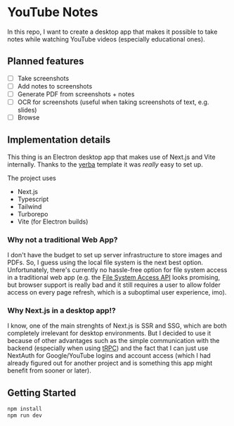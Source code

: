 # YouTube Notes

In this repo, I want to create a desktop app that makes it possible to take notes while watching YouTube videos (especially educational ones).

## Planned features

- [ ] Take screenshots
- [ ] Add notes to screenshots
- [ ] Generate PDF from screenshots + notes
- [ ] OCR for screenshots (useful when taking screenshots of text, e.g. slides)
- [ ] Browse

## Implementation details

This thing is an Electron desktop app that makes use of Next.js and Vite internally. Thanks to the [yerba](https://github.com/TheoBr/yerba) template it was *really* easy to set up.

The project uses

- Next.js
- Typescript
- Tailwind
- Turborepo
- Vite (for Electron builds)

### Why not a traditional Web App?

I don't have the budget to set up server infrastructure to store images and PDFs. So, I guess using the local file system is the next best option. Unfortunately, there's currently no hassle-free option for file system access in a traditional web app (e.g. the [File System Access API](https://developer.mozilla.org/en-US/docs/Web/API/File_System_Access_API) looks promising, but browser support is really bad and it still requires a user to allow folder access on every page refresh, which is a suboptimal user experience, imo).

### Why Next.js in a desktop app!?

I know, one of the main strenghts of Next.js is SSR and SSG, which are both completely irrelevant for desktop environments. But I decided to use it because of other advantages such as the simple communication with the backend (especially when using [tRPC]()) and the fact that I can just use NextAuth for Google/YouTube logins and account access (which I had already figured out for another project and is something this app might benefit from sooner or later).

## Getting Started

```bash
npm install
npm run dev
```
